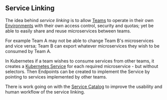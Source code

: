## Service Linking

The idea behind _service linking_ is to allow [Teams](terminology.html) to operate in their own [Environments](terminology.html) with their own access control, security and quotas; yet be able to easily share and reuse microservices between teams.
 
For example Team A may not be able to change Team B's microservices and vice versa; Team B can export whatever microservices they wish to be consumed by Team A.

In Kubernetes if a team wishes to consume services from other teams, it creates a [Kubernetes Service](service.html) for each required microservice - but without selectors. Then Endpoints can be created to implement the Service by pointing to services implemented by other teams.

There is work going on with the [Service Catalog]() to improve the usability and human workflow of the service linking.